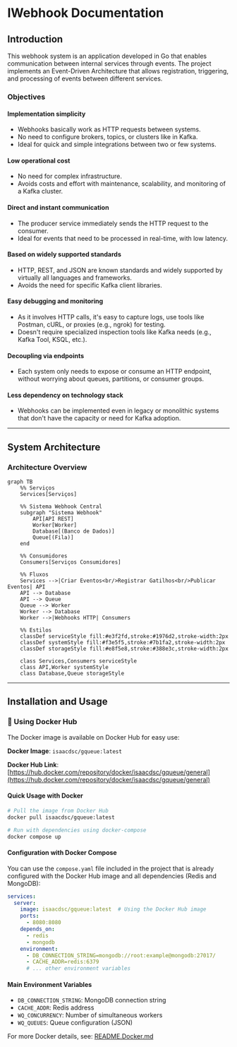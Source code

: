 # IWebhook Documentation

## Introduction

This webhook system is an application developed in Go that enables communication between internal services through events. The project implements an Event-Driven Architecture that allows registration, triggering, and processing of events between different services.

### Objectives

#### Implementation simplicity
- Webhooks basically work as HTTP requests between systems.
- No need to configure brokers, topics, or clusters like in Kafka.
- Ideal for quick and simple integrations between two or few systems.

#### Low operational cost
- No need for complex infrastructure.
- Avoids costs and effort with maintenance, scalability, and monitoring of a Kafka cluster.

#### Direct and instant communication
- The producer service immediately sends the HTTP request to the consumer.
- Ideal for events that need to be processed in real-time, with low latency.

#### Based on widely supported standards
- HTTP, REST, and JSON are known standards and widely supported by virtually all languages and frameworks.
- Avoids the need for specific Kafka client libraries.

#### Easy debugging and monitoring
- As it involves HTTP calls, it's easy to capture logs, use tools like Postman, cURL, or proxies (e.g., ngrok) for testing.
- Doesn't require specialized inspection tools like Kafka needs (e.g., Kafka Tool, KSQL, etc.).

#### Decoupling via endpoints
- Each system only needs to expose or consume an HTTP endpoint, without worrying about queues, partitions, or consumer groups.

#### Less dependency on technology stack
- Webhooks can be implemented even in legacy or monolithic systems that don't have the capacity or need for Kafka adoption.

---

## System Architecture

### Architecture Overview

```mermaid
graph TB
    %% Serviços
    Services[Serviços]
    
    %% Sistema Webhook Central
    subgraph "Sistema Webhook"
        API[API REST]
        Worker[Worker]
        Database[(Banco de Dados)]
        Queue[(Fila)]
    end
    
    %% Consumidores
    Consumers[Serviços Consumidores]
    
    %% Fluxos
    Services -->|Criar Eventos<br/>Registrar Gatilhos<br/>Publicar Eventos| API
    API --> Database
    API --> Queue
    Queue --> Worker
    Worker --> Database
    Worker -->|Webhooks HTTP| Consumers
    
    %% Estilos
    classDef serviceStyle fill:#e3f2fd,stroke:#1976d2,stroke-width:2px
    classDef systemStyle fill:#f3e5f5,stroke:#7b1fa2,stroke-width:2px
    classDef storageStyle fill:#e8f5e8,stroke:#388e3c,stroke-width:2px
    
    class Services,Consumers serviceStyle
    class API,Worker systemStyle
    class Database,Queue storageStyle
```

---

## Installation and Usage

### 🐳 Using Docker Hub

The Docker image is available on Docker Hub for easy use:

**Docker Image**: `isaacdsc/gqueue:latest`

**Docker Hub Link**: [https://hub.docker.com/repository/docker/isaacdsc/gqueue/general](https://hub.docker.com/repository/docker/isaacdsc/gqueue/general)

#### Quick Usage with Docker

```bash
# Pull the image from Docker Hub
docker pull isaacdsc/gqueue:latest

# Run with dependencies using docker-compose
docker compose up
```

#### Configuration with Docker Compose

You can use the `compose.yaml` file included in the project that is already configured with the Docker Hub image and all dependencies (Redis and MongoDB):

```yaml
services:
  server:
    image: isaacdsc/gqueue:latest  # Using the Docker Hub image
    ports:
      - 8080:8080
    depends_on:
      - redis
      - mongodb
    environment:
      - DB_CONNECTION_STRING=mongodb://root:example@mongodb:27017/
      - CACHE_ADDR=redis:6379
      # ... other environment variables
```

#### Main Environment Variables

- `DB_CONNECTION_STRING`: MongoDB connection string
- `CACHE_ADDR`: Redis address
- `WQ_CONCURRENCY`: Number of simultaneous workers
- `WQ_QUEUES`: Queue configuration (JSON)

For more Docker details, see: [README.Docker.md](README.Docker.md)

<!-- **Trigger Types:**

----

## Security Recommendations

### ⚠️ Private Network Communication

**IMPORTANT**: To ensure secure communication between services, it is **highly recommended** that:

- **All services using the webhook system are executed in a private/internal network**
- **Webhook endpoints should NOT be exposed publicly on the internet**
- **Use virtual private networks (VPN) or internal networks (such as Docker networks, internal Kubernetes clusters)**

### Recommended Practices

1. **Network Isolation**: Configure firewalls and security groups to allow communication only between authorized services
2. **Authentication**: Implement authentication mechanisms between services (tokens, certificates, etc.)
3. **Encryption**: Use HTTPS/TLS for communication between services, even on internal networks
4. **Monitoring**: Implement audit logs to track all webhook communications
5. **Rate Limiting**: Configure rate limits to prevent endpoint abuse

---

